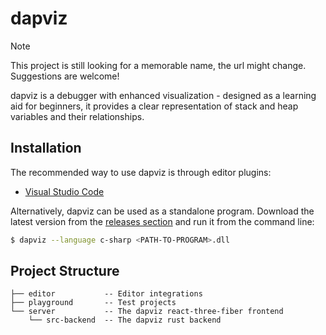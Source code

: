 # dapviz

> [!NOTE]
> This project is still looking for a memorable name, the url might change. Suggestions are welcome!

dapviz is a debugger with enhanced visualization - designed as a learning aid for beginners, 
it provides a clear representation of stack and heap variables and their relationships.

## Installation

The recommended way to use dapviz is through editor plugins:
- [Visual Studio Code](.)

Alternatively, dapviz can be used as a standalone program. Download the latest version from the 
[releases section](https://github.com/FHS-Creative-Technologies/dapviz/releases)
and run it from the command line:

```sh
$ dapviz --language c-sharp <PATH-TO-PROGRAM>.dll
```

## Project Structure

```
├── editor           -- Editor integrations
├── playground       -- Test projects
└── server           -- The dapviz react-three-fiber frontend
    └── src-backend  -- The dapviz rust backend
```

